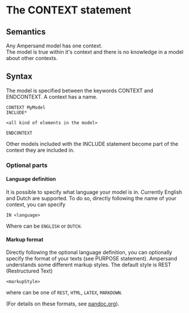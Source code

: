 # The CONTEXT statement

## Semantics

Any Ampersand model has one context.   
The model is true within it's context and there is no knowledge in a model about other contexts.

## Syntax

The model is specified between the keywords CONTEXT and ENDCONTEXT. A context has a name.

```
CONTEXT MyModel
INCLUDE*

<all kind of elements in the model>

ENDCONTEXT
```

Other models included with the INCLUDE statement become part of the context they are included in.

### Optional parts
#### Language definition
It is possible to specify what language your model is in. Currently English and Dutch are supported. To do so, directly following the name of your context, you can specify

```
IN <language>
```
Where <language> can be ```ENGLISH``` or ```DUTCH```. 

#### Markup format
Directly following the optional language definition, you can optionally specify the format of your texts (see PURPOSE statement). Ampersand understands some different markup styles. The default style is REST (Restructured Text) 
```
<markupStyle>
```
where <markupStyle> can be one of
  ```REST```, 
  ```HTML```,
  ```LATEX```,
  ```MARKDOWN```.

(For details on these formats, see [pandoc.org](http://pandoc.org/)).